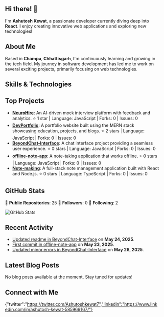 ## Hi there! 👋

I'm **Ashutosh Kewat**, a passionate developer currently diving deep into **React**. I enjoy creating innovative web applications and exploring new technologies!

## About Me

Based in **Champa, Chhattisgarh**, I'm continuously learning and growing in the tech field. My journey in software development has led me to work on several exciting projects, primarily focusing on web technologies.

## Skills & Technologies



## Top Projects

- [**NeuroHire**](https://github.com/Ashu6200/NeuroHire): An AI-driven mock interview platform with feedback and analytics. ⭐ 1 star | Language: JavaScript | Forks: 0 | Issues: 0
- [**DevPortfolio**](https://github.com/Ashu6200/DevPortfolio): A portfolio website built using the MERN stack showcasing education, projects, and blogs. ⭐ 2 stars | Language: JavaScript | Forks: 0 | Issues: 0
- [**BeyondChat-Interface**](https://github.com/Ashu6200/BeyondChat-Interface): A chat interface project providing a seamless user experience. ⭐ 0 stars | Language: JavaScript | Forks: 0 | Issues: 0
- [**offline-note-app**](https://github.com/Ashu6200/offline-note-app): A note-taking application that works offline. ⭐ 0 stars | Language: JavaScript | Forks: 0 | Issues: 0
- [**Note-making**](https://github.com/Ashu6200/Note-making): A full-stack note management application built with React and Node.js. ⭐ 0 stars | Language: TypeScript | Forks: 0 | Issues: 0

## GitHub Stats

🔭 **Public Repositories**: 25
👥 **Followers**: 0
👤 **Following**: 2

![GitHub Stats](https://github-readme-stats.vercel.app/api?username=Ashu6200&show_icons=true&theme=radical)

## Recent Activity

- [Updated readme in BeyondChat-Interface](https://github.com/Ashu6200/BeyondChat-Interface/commit/b93686a3c61e298bcbfd23a14c2cf39de49aaa12) on **May 24, 2025**.
- [First commit in offline-note-app](https://github.com/Ashu6200/offline-note-app/commit/c56078f8611474a2bbe098ee3819a9b5dd4c60a9) on **May 23, 2025**.
- [Updated minor errors in BeyondChat-Interface](https://github.com/Ashu6200/BeyondChat-Interface/commit/0b6ce3a7e02848652e234871b2785f7baf47d51f) on **May 26, 2025**.

## Latest Blog Posts

No blog posts available at the moment. Stay tuned for updates!

## Connect with Me

{"twitter":"https://twitter.com/Ashutoshkewat7","linkedin":"https://www.linkedin.com/in/ashutosh-kewat-585969167/"}
